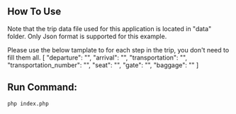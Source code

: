## How To Use

Note that the trip data file used for this application is located in "data" folder.
Only Json format is supported for this example.

Please use the below tamplate to for each step in the trip, you don't need to fill them all.
[
    "departure": "",
    "arrival": "",
    "transportation": "",
    "transportation_number": "",
    "seat": "",
    "gate": "",
    "baggage": ""
]

## Run Command: 

```
php index.php
```
